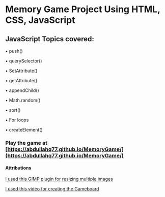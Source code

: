# Memory Game Project Using HTML, CSS, JavaScript


## JavaScript Topics covered: 
  • push()
  
  • querySelector()
  
  • SetAttribute()
  
  • getAttribute()
  
  • appendChild()
  
  • Math.random()
  
  • sort()
  
  • For loops
  
  • createElement()
  
  
### Play the game at [https://abdullahq77.github.io/MemoryGame/](https://abdullahq77.github.io/MemoryGame/)
  
  
#### Attributions

[I used this GIMP plugin for resizing multiple images](https://www.thewindowsclub.com/how-to-batch-resize-images-with-gimp-in-windows-10)

[I used this video for creating the Gameboard](https://www.youtube.com/watch?v=lhNdUVh3qCc&t=1187s)
